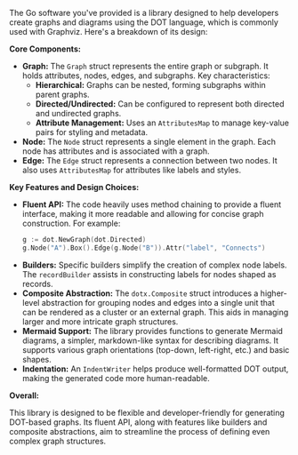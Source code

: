 The Go software you've provided is a library designed to help developers create graphs and diagrams using the DOT language, which is commonly used with Graphviz. Here's a breakdown of its design:

**Core Components:**

* **Graph:** The `Graph` struct represents the entire graph or subgraph. It holds attributes, nodes, edges, and subgraphs. Key characteristics:
    * **Hierarchical:** Graphs can be nested, forming subgraphs within parent graphs.
    * **Directed/Undirected:**  Can be configured to represent both directed and undirected graphs.
    * **Attribute Management:**  Uses an `AttributesMap` to manage key-value pairs for styling and metadata. 
* **Node:** The `Node` struct represents a single element in the graph. Each node has attributes and is associated with a graph.
* **Edge:** The `Edge` struct represents a connection between two nodes. It also uses `AttributesMap` for attributes like labels and styles.

**Key Features and Design Choices:**

* **Fluent API:**  The code heavily uses method chaining to provide a fluent interface, making it more readable and allowing for concise graph construction. For example:
   ```go
   g := dot.NewGraph(dot.Directed)
   g.Node("A").Box().Edge(g.Node("B")).Attr("label", "Connects") 
   ```
* **Builders:** Specific builders simplify the creation of complex node labels. The `recordBuilder` assists in constructing labels for nodes shaped as records.
* **Composite Abstraction:** The `dotx.Composite` struct introduces a higher-level abstraction for grouping nodes and edges into a single unit that can be rendered as a cluster or an external graph. This aids in managing larger and more intricate graph structures.
* **Mermaid Support:** The library provides functions to generate Mermaid diagrams, a simpler, markdown-like syntax for describing diagrams. It supports various graph orientations (top-down, left-right, etc.) and basic shapes. 
* **Indentation:** An `IndentWriter` helps produce well-formatted DOT output, making the generated code more human-readable.

**Overall:**

This library is designed to be flexible and developer-friendly for generating DOT-based graphs. Its fluent API, along with features like builders and composite abstractions, aim to streamline the process of defining even complex graph structures. 

